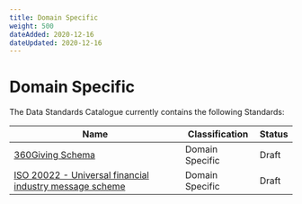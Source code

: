 ```yaml
---
title: Domain Specific
weight: 500
dateAdded: 2020-12-16
dateUpdated: 2020-12-16
---
```


# Domain Specific

The Data Standards Catalogue currently contains the following Standards:

| Name | Classification | Status |
| --- | --- | --- |
| [360Giving Schema](360giving/) | Domain Specific | Draft |
| [ISO 20022 - Universal financial industry message scheme](iso20022/) | Domain Specific | Draft |